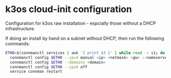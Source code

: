 # k3os cloud-init configuration

Configuration for k3os raw installation - espcially those without a DHCP infrastructure.  

If doing an install by hand on a subnet without DHCP, then run the following commands:

```sh
ETH0=$(connmanctl services | awk '{ print $3 }' | while read -r s1; do connmanctl services $s1 | grep -q "eth0" && echo "$s1"; done)
  connmanctl config $ETH0 --ipv4 manual <ip> <netmask> <gw> --nameservers <dns>
  connmanctl config $ETH0 --domains <domain>
  connmanctl config $ETH0 --ipv6 off    
  service connman restart
```


